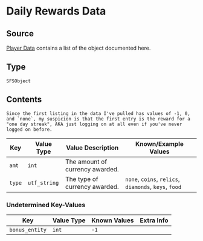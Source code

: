 # Daily Rewards Data

## Source

[Player Data](../player) contains a list of the object documented here.

## Type

`SFSObject`

## Contents

```{important}
Since the first listing in the data I've pulled has values of -1, 0, and `none`, my suspicion is that the first entry is the reward for a "one day streak", AKA just logging on at all even if you've never logged on before.
```

| Key | Value Type | Value Description | Known/Example Values |
|-|-|-|-|
| `amt` | `int` | The amount of currency awarded. |
| `type` | `utf_string` | The type of currency awarded. | `none`, `coins`, `relics`, `diamonds`, `keys`, `food` |

### Undetermined Key-Values

| Key | Value Type | Known Values | Extra Info |
|-|-|-|-|
| `bonus_entity` | `int` | `-1` |